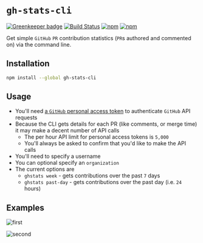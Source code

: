 # `gh-stats-cli`

[![Greenkeeper badge](https://badges.greenkeeper.io/jaebradley/gh-stats-cli.svg)](https://greenkeeper.io/)
[![Build Status](https://travis-ci.org/jaebradley/gh-stats-cli.svg?branch=master)](https://travis-ci.org/jaebradley/gh-stats-cli)
[![npm](https://img.shields.io/npm/dt/gh-stats-cli.svg)](https://www.npmjs.com/package/gh-stats-cli)
[![npm](https://img.shields.io/npm/v/gh-stats-cli.svg)](https://www.npmjs.com/package/gh-stats-cli)

Get simple `GitHub` `PR` contribution statistics (`PR`s authored and commented on) via the command line.

## Installation

```bash
npm install --global gh-stats-cli
```

## Usage

* You'll need [a `GitHub` personal access token](https://help.github.com/articles/creating-a-personal-access-token-for-the-command-line/) to authenticate `GitHub` API requests
* Because the CLI gets details for each PR (like comments, or merge time) it may make a decent number of API calls
  * The per hour API limit for personal access tokens is `5,000`
  * You'll always be asked to confirm that you'd like to make the API calls
* You'll need to specify a username
* You can optional specify an `organization`
* The current options are
  * `ghstats week` - gets contributions over the past `7` days
  * `ghstats past-day` - gets contributions over the past day (i.e. `24` hours)

## Examples

![first](https://imgur.com/uUdwHUs.png)

![second](https://imgur.com/j15lN3e.png)
